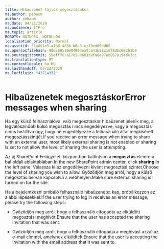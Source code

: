```yaml
---
title: Hibaüzenet fájlok megosztásakor
ms.author: pebaum
author: pebaum
ms.date: 04/21/2020
ms.audience: ITPro
ms.topic: article
ROBOTS: NOINDEX, NOFOLLOW
localization_priority: Normal
ms.assetid: 51ad61e5-a1b8-483b-b6a3-ec13ed09dd68
ms.openlocfilehash: 9deeb8510e84904ea8ca43b51216f8dbc682b1b9
ms.sourcegitcommit: 55eff703a17e500681d8fa6a87eb067019ade3cc
ms.translationtype: MT
ms.contentlocale: hu-HU
ms.lasthandoff: 04/22/2020
ms.locfileid: "43714332"
---
```

# <a name="error-messages-when-sharing"></a><span data-ttu-id="c1989-102">Hibaüzenetek megosztáskor</span><span class="sxs-lookup"><span data-stu-id="c1989-102">Error messages when sharing</span></span>

<span data-ttu-id="c1989-103">Ha egy külső felhasználóval való megosztáskor hibaüzenet jelenik meg, a legvalószínűbb külső megosztás nincs engedélyezve, vagy a megosztás nincs beállítva úgy, hogy ne engedélyezze a felhasználó által megkísérelt megosztásszintjét.</span><span class="sxs-lookup"><span data-stu-id="c1989-103">If you receive an error message when trying to share with an external user, most likely external sharing is not enabled or sharing is set to not allow the level of sharing the user is attempting.</span></span>
  
<span data-ttu-id="c1989-104">Az új SharePoint Felügyeleti központban kattintson a **megosztás** elemre a bal oldali ablaktáblában.</span><span class="sxs-lookup"><span data-stu-id="c1989-104">In the  new SharePoint admin center, click **sharing** in the left pane.</span></span> <span data-ttu-id="c1989-105">Válassza ki az engedélyezni kívánt megosztási szintet.</span><span class="sxs-lookup"><span data-stu-id="c1989-105">Choose the level of sharing you wish to allow.</span></span> <span data-ttu-id="c1989-106">Győződjön meg arról, hogy a külső megosztás be van kapcsolva a webhelyen.</span><span class="sxs-lookup"><span data-stu-id="c1989-106">Make sure external sharing is turned on for the site.</span></span> 
  
<span data-ttu-id="c1989-107">Ha a bejelentkezni próbáló felhasználó hibaüzenetet kap, próbálkozzon az alábbi lépésekkel:</span><span class="sxs-lookup"><span data-stu-id="c1989-107">If the user trying to log in receives an error message, please try the following steps:</span></span>
  
- <span data-ttu-id="c1989-108">Győződjön meg arról, hogy a felhasználó elfogadta az elküldött megosztási meghívót.</span><span class="sxs-lookup"><span data-stu-id="c1989-108">Ensure that the user has accepted the sharing invitation that was sent.</span></span>
    
- <span data-ttu-id="c1989-109">Győződjön meg arról, hogy a felhasználó elfogadja a meghívást azzal az e-mail címmel, amelynek elküldték.</span><span class="sxs-lookup"><span data-stu-id="c1989-109">Ensure that the user is accepting the invitation with the email address that it was sent to.</span></span>
    


